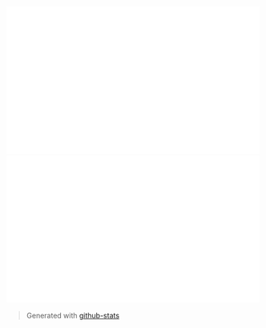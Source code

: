 ![](https://github.com/Lyqst/github-stats/blob/master/generated/overview.svg)
![](https://github.com/Lyqst/github-stats/blob/master/generated/languages.svg)

> Generated with [github-stats](https://github.com/jstrieb/github-stats)
